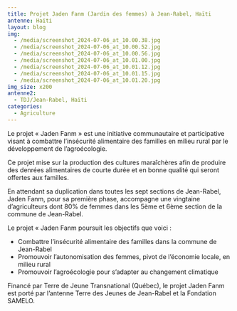 ```yaml
---
title: Projet Jaden Fanm (Jardin des femmes) à Jean-Rabel, Haïti
antenne: Haïti
layout: blog
img:
  - /media/screenshot_2024-07-06_at_10.00.38.jpg
  - /media/screenshot_2024-07-06_at_10.00.52.jpg
  - /media/screenshot_2024-07-06_at_10.00.56.jpg
  - /media/screenshot_2024-07-06_at_10.01.00.jpg
  - /media/screenshot_2024-07-06_at_10.01.12.jpg
  - /media/screenshot_2024-07-06_at_10.01.15.jpg
  - /media/screenshot_2024-07-06_at_10.01.20.jpg
img_size: x200
antenne2:
  - TDJ/Jean-Rabel, Haïti
categories:
  - Agriculture
---
```

Le projet « Jaden Fanm » est une initiative communautaire et participative visant à combattre l’insécurité alimentaire des familles en milieu rural par le développement de l’agroécologie.

Ce projet mise sur la production des cultures maraîchères afin de produire des denrées alimentaires de courte durée et en bonne qualité qui seront offertes aux familles.

En attendant sa duplication dans toutes les sept sections de Jean-Rabel, Jaden Fanm, pour sa première phase, accompagne une vingtaine d’agriculteurs dont 80% de femmes dans les 5ème et 6ème section
de la commune de Jean-Rabel.

Le projet « Jaden Fanm poursuit les objectifs que voici :
- Combattre l’insécurité alimentaire des familles dans la commune de Jean-Rabel
- Promouvoir l’autonomisation des femmes, pivot de l’économie locale, en milieu rural
- Promouvoir l’agroécologie pour s’adapter au changement climatique

Financé par Terre de Jeune Transnational (Québec), le projet Jaden Fanm est porté par l’antenne Terre des Jeunes de Jean-Rabel et la Fondation SAMELO.